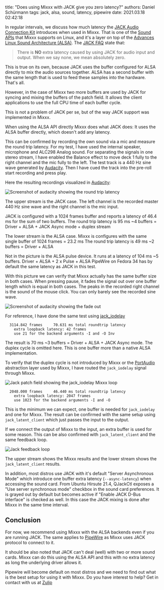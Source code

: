 title: "Does using Mixxx with JACK give you zero latency?"
authors: Daniel Schürmann
tags: jack, alsa, sound, latency, pipewire
date: 2021.03.18 02:42:18

In regular intervals, we discuss how much latency the [JACK Audio Connection Kit](https://jackaudio.org) introduces when used in Mixxx. That is one of the [Sound APIs](https://manual.mixxx.org/2.3/en/chapters/preferences.html#sound-api) that Mixxx supports on Linux, and it's a layer on top of the [Advances Linux Sound Architecture (ALSA)](https://www.alsa-project.org). The [JACK FAQ](https://jackaudio.org/faq/no_extra_latency.html) state that:
> There is **NO** extra latency caused by using JACK for audio input and output. When we say none, we mean absolutely zero.

This is true on its own, because JACK uses the buffer configured for ALSA directly to mix the audio sources together. ALSA has a second buffer with the same length that is used to feed these samples into the hardware. That's all.

However, in the case of Mixxx two more buffers are used by JACK for syncing and mixing the buffers of the patch field. It allows the client applications to use the full CPU time of each buffer cycle.

This is not a problem of JACK per se, but of the way JACK support was implemented in Mixxx.

When using the ALSA API directly Mixxx does what JACK does: It uses the ALSA buffer directly, which doesn't add any latency.

This can be confirmed by recording the own sound via a mic and measure the round trip latency. For my test, I have used the internal speaker, microphone and ALC298 Analog sound. For separating the signals in one stereo stream, I have enabled the Balance effect to move deck 1 fully to the right channel and the mic fully to the left. The test track is a 440 Hz sine wave generated by [Audacity](https://www.audacityteam.org). Then I have cued the track into the pre-roll start recording and press play.

Here the resulting recordings visualized in [Audacity](https://www.audacityteam.org):

![Screenshot of audacity showing the round trip latency]({static}/images/news/roundtriplatency.png)

The upper stream is the JACK case. The left channel is the recorded master 440 Hz sine wave and the right channel is the mic input.

JACK is configured with a 1024 frames buffer and reports a latency of 46.4 ms for the sum of two buffers.
The round trip latency is 95 ms ~4 buffers = Driver + ALSA + JACK Async mode + duplex stream

The lower stream is the ALSA case. Mixxx is configures with the same single buffer of 1024 frames = 23.2 ms
The round trip latency is 49 ms ~2 buffers = Driver + ALSA

Not in the picture is the ALSA pulse device. It runs at a latency of 104 ms ~5 buffers. Driver + ALSA + 2 x Pulse + ALSA
PipeWire on Fedora 34 has by default the same latency as JACK in this test.

With this picture we can verify that Mixxx actually has the same buffer size in both cases. When pressing pause, it fades the signal out over one buffer length which is equal in both cases.
The peaks in the recorded right channel is the sound of the mouse click. You can only barely see the recorded sine wave.

![Screenshot of audacity showing the fade out]({static}/images/news/fadeoutcompare.png)

For reference, I have done the same test using [jack_iodelay](http://manpages.ubuntu.com/manpages/bionic/man1/jack_iodelay.1.html)

```
  3114.842 frames     70.631 ms total roundtrip latency
	extra loopback latency: 42 frames
	use 21 for the backend arguments -I and -O Inv
```

The result is 70 ms ~3 buffers = Driver + ALSA + JACK Async mode. The duplex cycle is omitted here. This is one buffer more than a native ALSA implementation.

To verify that the duplex cycle is not introduced by Mixxx or the [PortAudio](http://www.portaudio.com) abstraction layer used by Mixxx, I have routed the `jack_iodelay` signal through Mixxx.

![Jack patch field showing the jack_iodelay Mixxx loop]({static}/images/news/jackpatch.png)


```
  2048.000 frames     46.440 ms total roundtrip latency
	extra loopback latency: 2047 frames
	use 1023 for the backend arguments -I and -O
```

This is the minimum we can expect, one buffer is needed for `jack_iodelay` and one for Mixxx. The result can be confirmed with the same setup using `jack_latent_client` which just passes the input to the output.

If we connect the output of Mixxx to the input, an extra buffer is used for some reason. This can be also confirmed with `jack_latent_client` and the same feedback loop.

![Jack feedback loop]({static}/images/news/feedbackloop.png)

The upper stream shows the Mixxx results and the lower stream shows the `jack_latent_client` results.

In addition, most distros use JACK with it's default "Server Asynchronous Mode" which introduce one buffer extra latency (`--async-latency`) when accessing the sound card. From Ubuntu Hirsute 21.4, QJackCtl exposes a "Use server synchronous mode" checkbox in the sound card preferences. It is grayed out by default but becomes active if "Enable JACK D-Bus interface" is checked as well. In this case the JACK mixing is done after Mixxx in the same time interval.

## Conclusion

For now, we recommend using Mixxx with the ALSA backends even if you are running JACK. The same applies to [PipeWire](https://pipewire.org) as Mixxx uses JACK protocol to connect to it.

It should be also noted that JACK can't deal (well) with two or more sound cards. Mixxx can do this using the ALSA API and this with no extra latency as long the underlying driver allows it.

Pipewire will become default on most distros and we need to find out what is the best setup for using it with Mixxx. Do you have interest to help? Get in contact with us at [Zulip](https://mixxx.zulipchat.com)
